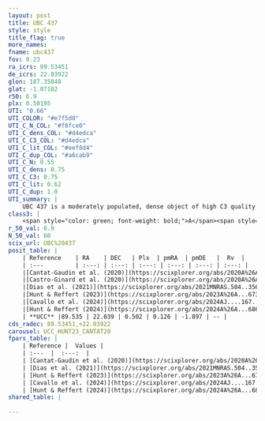 ```yaml
---
layout: post
title: UBC 437
style: style
title_flag: true
more_names: 
fname: ubc437
fov: 0.23
ra_icrs: 89.53451
de_icrs: 22.03922
glon: 187.35848
glat: -1.07102
r50: 6.9
plx: 0.50195
UTI: "0.66"
UTI_COLOR: "#e7f5d0"
UTI_C_N_COL: "#f8fce0"
UTI_C_dens_COL: "#d4edca"
UTI_C_C3_COL: "#d4edca"
UTI_C_lit_COL: "#eef8d4"
UTI_C_dup_COL: "#a6cab9"
UTI_C_N: 0.55
UTI_C_dens: 0.75
UTI_C_C3: 0.75
UTI_C_lit: 0.62
UTI_C_dup: 1.0
UTI_summary: |
    UBC 437 is a moderately populated, dense object of high C3 quality. It is moderately studied in the literature.
class3: |
    <span style="color: green; font-weight: bold;">A</span><span style="color: #FFC300; font-weight: bold;">B</span>
r_50_val: 6.9
N_50_val: 60
scix_url: UBC%20437
posit_table: |
    | Reference    | RA    | DEC   | Plx  | pmRA  | pmDE   |  Rv  |
    | :---         | :---: | :---: | :---: | :---: | :---: | :---: |
    |[Cantat-Gaudin et al. (2020)](https://scixplorer.org/abs/2020A%26A...640A...1C) | 89.533 | 22.036 | 0.493 | 0.146 | -1.912 | -- |
    |[Castro-Ginard et al. (2020)](https://scixplorer.org/abs/2020A%26A...635A..45C) | 89.514 | 22.042 | 0.499 | 0.154 | -1.906 | -- |
    |[Dias et al. (2021)](https://scixplorer.org/abs/2021MNRAS.504..356D) | 89.542 | 22.06 | 0.47 | 0.15 | -1.918 | -- |
    |[Hunt & Reffert (2023)](https://scixplorer.org/abs/2023A%26A...673A.114H) | 89.523 | 22.092 | 0.492 | 0.151 | -1.903 | -- |
    |[Cavallo et al. (2024)](https://scixplorer.org/abs/2024AJ....167...12C) | 89.509 | 22.07 | 0.499 | -- | -- | -- |
    |[Hunt & Reffert (2024)](https://scixplorer.org/abs/2024A%26A...686A..42H) | 89.523 | 22.092 | 0.492 | 0.151 | -1.903 | -- |
    | **UCC** |89.535 | 22.039 | 0.502 | 0.126 | -1.897 | -- | 
cds_radec: 89.53451,+22.03922
carousel: UCC_HUNT23_CANTAT20
fpars_table: |
    | Reference |  Values |
    | :---  |  :---:  |
    | [Cantat-Gaudin et al. (2020)](https://scixplorer.org/abs/2020A%26A...640A...1C) | `AVNN=1.22, DMNN=11.48, AgeNN=7.96` |
    | [Dias et al. (2021)](https://scixplorer.org/abs/2021MNRAS.504..356D) | `Av=1.847, Dist=1840, logage=7.904, [Fe/H]=-0.1` |
    | [Hunt & Reffert (2023)](https://scixplorer.org/abs/2023A%26A...673A.114H) | `AV50=1.613, diffAV50=0.916, MOD50=11.311, logAge50=8.085` |
    | [Cavallo et al. (2024)](https://scixplorer.org/abs/2024AJ....167...12C) | `AV50=1.67, dMod50=11.53, logAge50=8.15, [Fe/H]50=0.21` |
    | [Hunt & Reffert (2024)](https://scixplorer.org/abs/2024A%26A...686A..42H) | `MassJ=388.483` |
shared_table: |
    
---
```

